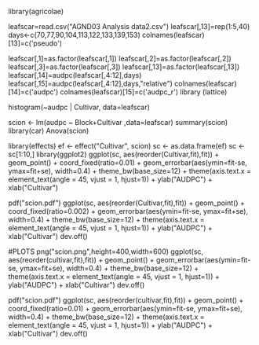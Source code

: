 library(agricolae)

leafscar=read.csv("AGND03 Analysis data2.csv")
leafscar[,13]=rep(1:5,40)
days<-c(70,77,90,104,113,122,133,139,153)
colnames(leafscar)[13]=c('pseudo')


leafscar[,1]=as.factor(leafscar[,1])
leafscar[,2]=as.factor(leafscar[,2])
leafscar[,3]=as.factor(leafscar[,3])
leafscar[,13]=as.factor(leafscar[,13])
leafscar[,14]=audpc(leafscar[,4:12],days)
leafscar[,15]=audpc(leafscar[,4:12],days,"relative")
colnames(leafscar)[14]=c('audpc')
colnames(leafscar)[15]=c('audpc_r')
library (lattice)

histogram(~audpc | Cultivar, data=leafscar)


scion <- lm(audpc ~ Block+Cultivar  ,data=leafscar)
summary(scion)
library(car)
Anova(scion)

library(effects)
ef <- effect("Cultivar", scion)
sc <- as.data.frame(ef)
sc <-sc[1:10,]
library(ggplot2)
ggplot(sc, aes(reorder(Cultivar,fit),fit)) + geom_point() + coord_fixed(ratio=0.01) + geom_errorbar(aes(ymin=fit-se, ymax=fit+se), width=0.4) + theme_bw(base_size=12) + theme(axis.text.x = element_text(angle = 45, vjust = 1, hjust=1)) + ylab("AUDPC") + xlab("Cultivar")




pdf("scion.pdf")
ggplot(sc, aes(reorder(Cultivar,fit),fit)) + geom_point() + coord_fixed(ratio=0.002) + geom_errorbar(aes(ymin=fit-se, ymax=fit+se), width=0.4) + theme_bw(base_size=12) + theme(axis.text.x = element_text(angle = 45, vjust = 1, hjust=1)) + ylab("AUDPC") + xlab("Cultivar")
dev.off()


#PLOTS
png("scion.png",height=400,width=600)
ggplot(sc, aes(reorder(cultivar,fit),fit)) + geom_point() + geom_errorbar(aes(ymin=fit-se, ymax=fit+se), width=0.4) + theme_bw(base_size=12) + theme(axis.text.x = element_text(angle = 45, vjust = 1, hjust=1)) + ylab("AUDPC") + xlab("Cultivar")
dev.off()

pdf("scion.pdf")
ggplot(sc, aes(reorder(cultivar,fit),fit)) + geom_point() + coord_fixed(ratio=0.01) + geom_errorbar(aes(ymin=fit-se, ymax=fit+se), width=0.4) + theme_bw(base_size=12) + theme(axis.text.x = element_text(angle = 45, vjust = 1, hjust=1)) + ylab("AUDPC") + xlab("Cultivar")
dev.off()
